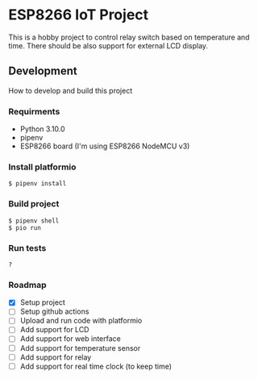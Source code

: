# ESP8266 IoT Project

This is a hobby project to control relay switch based on temperature
and time. There should be also support for external LCD display.

## Development

How to develop and build this project

### Requirments

* Python 3.10.0
* pipenv
* ESP8266 board (I'm using ESP8266 NodeMCU v3)

### Install platformio

    $ pipenv install

### Build project

    $ pipenv shell
    $ pio run

### Run tests

    ?

### Roadmap

- [x] Setup project
- [ ] Setup github actions
- [ ] Upload and run code with platformio
- [ ] Add support for LCD
- [ ] Add support for web interface
- [ ] Add support for temperature sensor
- [ ] Add support for relay
- [ ] Add support for real time clock (to keep time)
